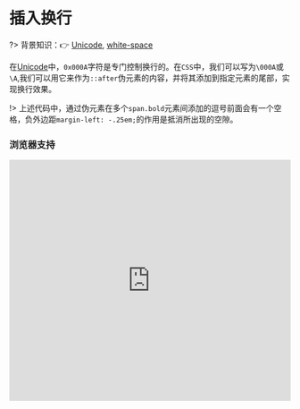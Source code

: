 
# 插入换行

?> 背景知识：:point_right: [Unicode](https://en.wikipedia.org/wiki/Unicode), [white-space](https://developer.mozilla.org/zh-CN/docs/Web/CSS/white-space)

在[Unicode](http://www.ssec.wisc.edu/~tomw/java/unicode.html)中，`0x000A`字符是专门控制换行的。在`CSS`中，我们可以写为`\000A`或`\A`,我们可以用它来作为`::after`伪元素的内容，并将其添加到指定元素的尾部，实现换行效果。

<vuep template="#line-breaks"></vuep>

<script v-pre type="text/x-template" id="line-breaks">
<style>
  main{
    width: 100%;
    padding: 52px 39px;
    background: rgba(180,160,120,.1);
  }
  span.key {
    padding-right: 6px;
  }
  span.bold {
    line-height: 2em;
    font-weight: bold;
  }
  span.br::before {
    content: "\A";
    white-space: pre;
  }
  span.bold + span.bold::before {
    content: ", ";
    font-weight: 500;
    margin-left: -.25em;
  }    
</style>
<template>
  <main class="main">
    <span class="key">👦🏿Name:</span>
    <span class="bold">qq546002574</span>
    <span class="key br">👨🏼‍💻GitHub:</span>
    <span class="bold">https://github.com/qq546002574</span>
    <span class="bold">https://gitee.com/qq546002574</span>
    <span class="key br">🌎掘金:</span>
    <span class="bold">https://juejin.im/user/57a3dbb2d342d300574d8369</span>
  </main>
</template>
<script>
</script>
</script>

!> 上述代码中，通过伪元素在多个`span.bold`元素间添加的逗号前面会有一个空格，负外边距`margin-left: -.25em;`的作用是抵消所出现的空隙。

### 浏览器支持

<iframe
  width="100%"
  height="431px"
  frameborder="0"
  src="https://caniuse.bitsofco.de/embed/index.html?feat=css-gencontent&amp;periods=future_1,current,past_1,past_2,past_3&amp;accessible-colours=false">
</iframe>
